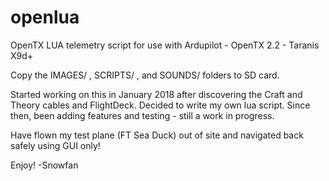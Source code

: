 # openlua
OpenTX LUA telemetry script for use with Ardupilot - OpenTX 2.2 - Taranis X9d+

Copy the IMAGES/ , SCRIPTS/ , and SOUNDS/ folders to SD card.


Started working on this in January 2018 after discovering the Craft and Theory cables and FlightDeck.  Decided to write my own lua script.
Since then, been adding features and testing - still a work in progress.

Have flown my test plane (FT Sea Duck) out of site and navigated back safely using GUI only!

Enjoy!
-Snowfan
